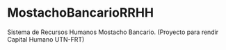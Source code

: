 # MostachoBancarioRRHH
Sistema de Recursos Humanos Mostacho Bancario. (Proyecto para rendir Capital Humano UTN-FRT)
